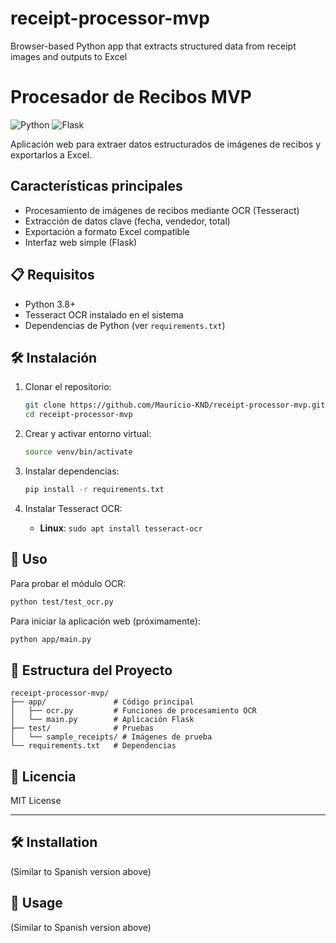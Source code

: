 # receipt-processor-mvp
Browser-based Python app that extracts structured data from receipt images and outputs to Excel
# Procesador de Recibos MVP

![Python](https://img.shields.io/badge/python-3.8+-blue.svg)
![Flask](https://img.shields.io/badge/flask-3.1.1-green.svg)

Aplicación web para extraer datos estructurados de imágenes de recibos y exportarlos a Excel.

## Características principales
- Procesamiento de imágenes de recibos mediante OCR (Tesseract)
- Extracción de datos clave (fecha, vendedor, total)
- Exportación a formato Excel compatible
- Interfaz web simple (Flask)

## 📋 Requisitos

- Python 3.8+
- Tesseract OCR instalado en el sistema
- Dependencias de Python (ver `requirements.txt`)

## 🛠️ Instalación

1. Clonar el repositorio:
   ```bash
   git clone https://github.com/Mauricio-KND/receipt-processor-mvp.git
   cd receipt-processor-mvp
   ```

2. Crear y activar entorno virtual:
   ```bash
   source venv/bin/activate
   ```

3. Instalar dependencias:
   ```bash
   pip install -r requirements.txt
   ```

4. Instalar Tesseract OCR:
   - **Linux**: `sudo apt install tesseract-ocr`

## 🚀 Uso

Para probar el módulo OCR:
```bash
python test/test_ocr.py
```

Para iniciar la aplicación web (próximamente):
```bash
python app/main.py
```

## 📝 Estructura del Proyecto
```
receipt-processor-mvp/
├── app/               # Código principal
│   ├── ocr.py         # Funciones de procesamiento OCR
│   └── main.py        # Aplicación Flask
├── test/              # Pruebas
│   └── sample_receipts/ # Imágenes de prueba
└── requirements.txt   # Dependencias
```

## 📄 Licencia
MIT License

---


## 🛠️ Installation
(Similar to Spanish version above)

## 🚀 Usage
(Similar to Spanish version above)
